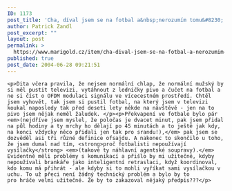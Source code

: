 ```yaml
---
ID: 1173
post_title: 'Cha, díval jsem se na fotbal a&nbsp;nerozumím tomu&#8230;'
author: Patrick Zandl
post_excerpt: ""
layout: post
permalink: >
  https://www.marigold.cz/item/cha-dival-jsem-se-na-fotbal-a-nerozumim-tomu
published: true
post_date: 2004-06-28 09:21:51
---
```

	<p>Dita včera pravila, že nejsem normální chlap, že normální mužský by si měl pustit televizi, vytáhnout z ledničky pivo a čučet na fotbal a ne si číst o OFDM modulaci signálu ve vícecestném prostředí. Chtěl jsem vyhovět, tak jsem si pustil fotbal, na který jsem v televizi koukal naposledy tak před deseti lety někde na návštěvě - jen na to pivo jsem nějak neměl žaludek. </p><p>Překvapení ve fotbale bylo pár <em>(nejdříve jsem myslel, že poločas je dvacet minut, pak jsem přidal na půl hodiny a ty mrchy ho dělají po 45 minutách a to ještě jak kdy, na konci vždycky něco přidali jen tak pro srandu!),</em> pak jsem se dozvěděl asi tři různé definice ofsajdu. A nakonec to skončilo u toho, že jsem dumal nad tím, <strong>proč fotbalisti nepoužívají vysílačky</strong> <em>(takové ty náhlavní agentské soupravy).</em> Evidentně měli problémy s komunikací a přišlo by mi užitečné, kdyby nepoužívali brankáře jako inteligentní retraslaci, když koordinoval, kdo komu má přihrát - ale kdyby si to mohli vyříkat sami vysílačkou v uchu. To už přeci není žádný technický problém a bylo by to pro hráče velmi užitečné. Že by to zakazoval nějaký předpis???</p>